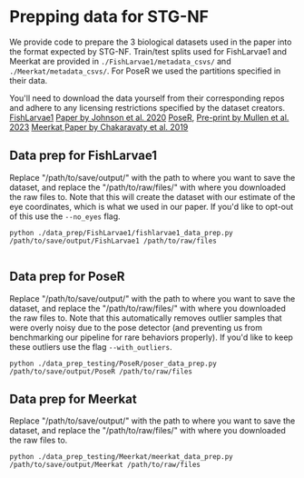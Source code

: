 # Prepping data for STG-NF

We provide code to prepare the 3 biological datasets used in the paper into the format expected by STG-NF. Train/test splits used for FishLarvae1 and Meerkat are provided in `./FishLarvae1/metadata_csvs/` and `./Meerkat/metadata_csvs/`. For PoseR we used the partitions specified in their data.

You'll need to download the data yourself from their corresponding repos and adhere to any licensing restrictions specified by the dataset creators.
[FishLarvae1](https://data.mendeley.com/datasets/8sb4ywbx7f/1) [Paper by Johnson et al. 2020](https://www.cell.com/current-biology/fulltext/S0960-9822(19)31465-4)
[PoseR](https://doi.org/10.5281/zenodo.7807968), [Pre-print by Mullen et al. 2023](https://doi.org/10.1101/2023.04.07.535991)
[Meerkat](https://doi.org/10.5061/dryad.7q294p8),[Paper by Chakaravaty et al. 2019](https://besjournals.onlinelibrary.wiley.com/doi/full/10.1111/2041-210X.13172)

## Data prep for FishLarvae1
Replace "/path/to/save/output/" with the path to where you want to save the dataset, and replace the "/path/to/raw/files/" with where you downloaded the raw files to.
Note that this will create the dataset with our estimate of the eye coordinates, which is what we used in our paper. If you'd like to opt-out of this use the `--no_eyes` flag.

```
python ./data_prep/FishLarvae1/fishlarvae1_data_prep.py /path/to/save/output/FishLarvae1 /path/to/raw/files
 
```
## Data prep for PoseR
Replace "/path/to/save/output/" with the path to where you want to save the dataset, and replace the "/path/to/raw/files/" with where you downloaded the raw files to. Note that this automatically removes outlier samples that were overly noisy due to the pose detector (and preventing us from benchmarking our pipeline for rare behaviors properly). If you'd like to keep these outliers use the flag `--with_outliers`.

```
python ./data_prep_testing/PoseR/poser_data_prep.py /path/to/save/output/PoseR /path/to/raw/files
```

## Data prep for Meerkat
Replace "/path/to/save/output/" with the path to where you want to save the dataset, and replace the "/path/to/raw/files/" with where you downloaded the raw files to.

```
python ./data_prep_testing/Meerkat/meerkat_data_prep.py /path/to/save/output/Meerkat /path/to/raw/files
```